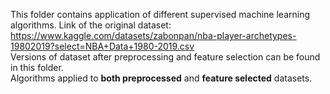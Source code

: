 This folder contains application of different supervised machine learning algorithms.
Link of the original dataset: https://www.kaggle.com/datasets/zabonpan/nba-player-archetypes-19802019?select=NBA+Data+1980-2019.csv<br>
Versions of dataset after preprocessing and feature selection can be found in this folder.<br>
Algorithms applied to <b> both preprocessed</b> and <b>feature selected</b> datasets.
